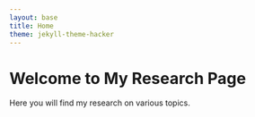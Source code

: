 ```yaml
---
layout: base
title: Home
theme: jekyll-theme-hacker
---
```


# Welcome to My Research Page

Here you will find my research on various topics.
